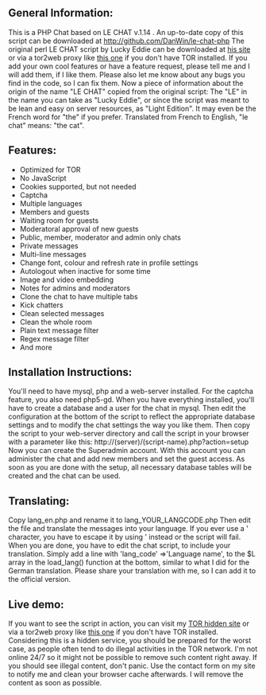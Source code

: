 General Information:
--------------------

This is a PHP Chat based on LE CHAT v.1.14 . An up-to-date copy of this script can be downloaded at http://github.com/DanWin/le-chat-php
The original perl LE CHAT script by Lucky Eddie can be downloaded at [his site](http://4fvfamdpoulu2nms.onion/lechat/) or via a tor2web proxy like [this one](https://4fvfamdpoulu2nms.tor2web.blutmagie.de/lechat/) if you don't have TOR installed.
If you add your own cool features or have a feature request, please tell me and I will add them, if I like them.
Please also let me know about any bugs you find in the code, so I can fix them.
Now a piece of information about the origin of the name "LE CHAT" copied from the original script:
The "LE" in the name you can take as  "Lucky Eddie", or since the script was meant to be lean and easy on server resources, as "Light Edition".
It may even be the French word for "the" if you prefer. Translated from French to English, "le chat" means: "the cat".

Features:
---------

* Optimized for TOR
* No JavaScript
* Cookies supported, but not needed
* Captcha
* Multiple languages
* Members and guests
* Waiting room for guests
* Moderatoral approval of new guests
* Public, member, moderator and admin only chats
* Private messages
* Multi-line messages
* Change font, colour and refresh rate in profile settings
* Autologout when inactive for some time
* Image and video embedding
* Notes for admins and moderators
* Clone the chat to have multiple tabs
* Kick chatters
* Clean selected messages
* Clean the whole room
* Plain text message filter
* Regex message filter
* And more

Installation Instructions:
--------------------------

You'll need to have mysql, php and a web-server installed. For the captcha feature, you also need php5-gd.
When you have everything installed, you'll have to create a database and a user for the chat in mysql.
Then edit the configuration at the bottom of the script to reflect the appropriate database settings and to modify the chat settings the way you like them.
Then copy the script to your web-server directory and call the script in your browser with a parameter like this:
	http://(server)/(script-name).php?action=setup
Now you can create the Superadmin account. With this account you can administer the chat and add new members and set the guest access.
As soon as you are done with the setup, all necessary database tables will be created and the chat can be used.

Translating:
------------

Copy lang_en.php and rename it to lang_YOUR_LANGCODE.php
Then edit the file and translate the messages into your language.
If you ever use a ' character, you have to escape it by using \' instead or the script will fail.
When you are done, you have to edit the chat script, to include your translation. Simply add a line with
		'lang_code'	=>'Language name',
to the $L array in the load_lang() function at the bottom, similar to what I did for the German translation.
Please share your translation with me, so I can add it to the official version.

Live demo:
----------

If you want to see the script in action, you can visit my [TOR hidden site](http://tt3j2x4k5ycaa5zt.onion/chat.php) or via a tor2web proxy like [this one](http://tt3j2x4k5ycaa5zt.tor2web.blutmagie.de/chat.php) if you don't have TOR installed.
Considering this is a hidden service, you should be prepared for the worst case, as people often tend to do illegal activities in the TOR network. I'm not online 24/7 so it might not be possible to remove such content right away.
If you should see illegal content, don't panic. Use the contact form on my site to notify me and clean your browser cache afterwards. I will remove the content as soon as possible.
